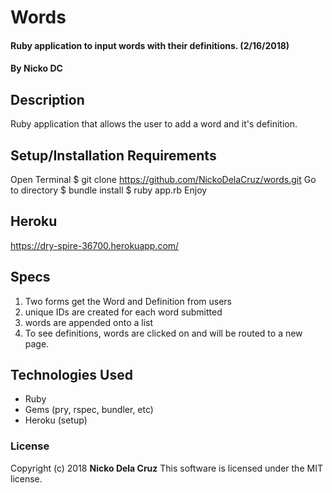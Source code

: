 # Words

#### Ruby application to input words with their definitions. (2/16/2018)

#### By Nicko DC

## Description

Ruby application that allows the user to add a word and it's definition.

## Setup/Installation Requirements

Open Terminal
$ git clone https://github.com/NickoDelaCruz/words.git
Go to directory
$ bundle install
$ ruby app.rb
Enjoy

## Heroku
https://dry-spire-36700.herokuapp.com/

## Specs

1. Two forms get the Word and Definition from users
2. unique IDs are created for each word submitted
3. words are appended onto a list
4. To see definitions, words are clicked on and will be routed to a new page.


## Technologies Used

* Ruby
* Gems (pry, rspec, bundler, etc)
* Heroku (setup)

### License

Copyright (c) 2018 **Nicko Dela Cruz**
This software is licensed under the MIT license.

